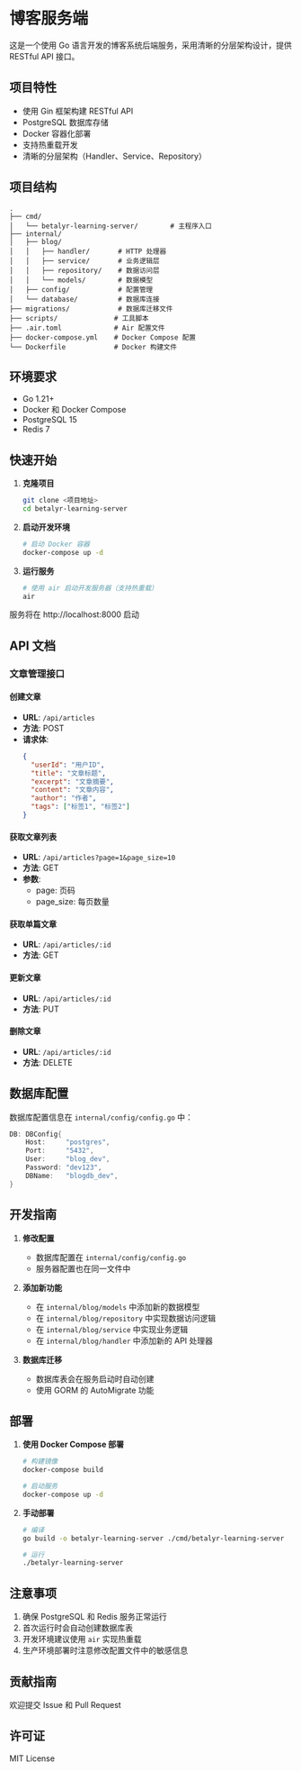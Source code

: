 # 博客服务端

这是一个使用 Go 语言开发的博客系统后端服务，采用清晰的分层架构设计，提供 RESTful API 接口。

## 项目特性

- 使用 Gin 框架构建 RESTful API
- PostgreSQL 数据库存储
- Docker 容器化部署
- 支持热重载开发
- 清晰的分层架构（Handler、Service、Repository）

## 项目结构

```
.
├── cmd/
│   └── betalyr-learning-server/        # 主程序入口
├── internal/
│   ├── blog/              
│   │   ├── handler/       # HTTP 处理器
│   │   ├── service/       # 业务逻辑层
│   │   ├── repository/    # 数据访问层
│   │   └── models/        # 数据模型
│   ├── config/            # 配置管理
│   └── database/          # 数据库连接
├── migrations/            # 数据库迁移文件
├── scripts/              # 工具脚本
├── .air.toml             # Air 配置文件
├── docker-compose.yml    # Docker Compose 配置
└── Dockerfile            # Docker 构建文件
```

## 环境要求

- Go 1.21+
- Docker 和 Docker Compose
- PostgreSQL 15
- Redis 7

## 快速开始

1. **克隆项目**
   ```bash
   git clone <项目地址>
   cd betalyr-learning-server
   ```

2. **启动开发环境**
   ```bash
   # 启动 Docker 容器
   docker-compose up -d
   ```

3. **运行服务**
   ```bash
   # 使用 air 启动开发服务器（支持热重载）
   air
   ```

服务将在 http://localhost:8000 启动

## API 文档

### 文章管理接口

#### 创建文章
- **URL**: `/api/articles`
- **方法**: POST
- **请求体**:
  ```json
  {
    "userId": "用户ID",
    "title": "文章标题",
    "excerpt": "文章摘要",
    "content": "文章内容",
    "author": "作者",
    "tags": ["标签1", "标签2"]
  }
  ```

#### 获取文章列表
- **URL**: `/api/articles?page=1&page_size=10`
- **方法**: GET
- **参数**:
  - page: 页码
  - page_size: 每页数量

#### 获取单篇文章
- **URL**: `/api/articles/:id`
- **方法**: GET

#### 更新文章
- **URL**: `/api/articles/:id`
- **方法**: PUT

#### 删除文章
- **URL**: `/api/articles/:id`
- **方法**: DELETE

## 数据库配置

数据库配置信息在 `internal/config/config.go` 中：

```go
DB: DBConfig{
    Host:     "postgres",
    Port:     "5432",
    User:     "blog_dev",
    Password: "dev123",
    DBName:   "blogdb_dev",
}
```

## 开发指南

1. **修改配置**
   - 数据库配置在 `internal/config/config.go`
   - 服务器配置也在同一文件中

2. **添加新功能**
   - 在 `internal/blog/models` 中添加新的数据模型
   - 在 `internal/blog/repository` 中实现数据访问逻辑
   - 在 `internal/blog/service` 中实现业务逻辑
   - 在 `internal/blog/handler` 中添加新的 API 处理器

3. **数据库迁移**
   - 数据库表会在服务启动时自动创建
   - 使用 GORM 的 AutoMigrate 功能

## 部署

1. **使用 Docker Compose 部署**
   ```bash
   # 构建镜像
   docker-compose build
   
   # 启动服务
   docker-compose up -d
   ```

2. **手动部署**
   ```bash
   # 编译
   go build -o betalyr-learning-server ./cmd/betalyr-learning-server
   
   # 运行
   ./betalyr-learning-server
   ```

## 注意事项

1. 确保 PostgreSQL 和 Redis 服务正常运行
2. 首次运行时会自动创建数据库表
3. 开发环境建议使用 `air` 实现热重载
4. 生产环境部署时注意修改配置文件中的敏感信息

## 贡献指南

欢迎提交 Issue 和 Pull Request

## 许可证

MIT License